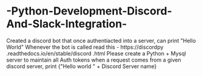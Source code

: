 # -Python-Development-Discord-And-Slack-Integration-
Created a discord bot that once authentiacted into a server, can print "Hello World" Whenever the bot is called  read this - https://discordpy .readthedocs.io/en/stable/discord .html  Please create a Python + Mysql server to maintain all Auth tokens when a request comes from a given discord server, print {"Hello world " + Discord Server name}
